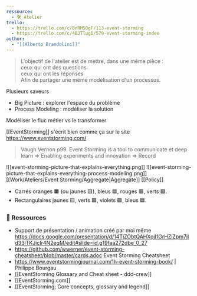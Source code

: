```yaml
---
ressource:
  - 🛠️ Atelier
trello:
  - https://trello.com/c/BnRM5OgF/113-event-storming
  - https://trello.com/c/4BJTlugI/579-event-storming-index
author:
  - "[[Alberto Brandolini]]"
---
```

> L'objectif de l'atelier est de mettre, dans une même pièce :  
> ceux qui ont des questions  
> ceux qui ont les réponses  
> Afin de partager une même modélisation d'un processus.

Plusieurs saveurs
- Big Picture : explorer l'espace du problème
- Process Modeling : modéliser la solution

Modéliser le fluc métier  vs le transformer

[[EventStorming]] s'écrit bien comme ça sur le site https://www.eventstorming.com/

> Vaugh Vernon p99. Event Storming is a tool to communicate et deep learn
> => Enabling experiments and innovation
> => Record

![[event-storming-picture-that-explains-everything.png]]
![[event-storming-picture-that-explains-everything-process-modeling.png]]
[[Work/Ateliers/Event Storming/Aggregate|Aggregate]]
[[Policy]]

- Carrés oranges 🟧 (ou jaunes 🟨), bleus 🟦, rouges 🟥, verts 🟩.  
- Rectangulaires jaunes 🟨, verts 🟩, violets 🟪, bleus 🟦.

### 🔗 Ressources 

- Support de présentation / animation créé par moi même
  https://docs.google.com/presentation/d/14TjZObtQAHXqjI1GrHZiZpm7jld33lTKJicIr4N2eqM/edit#slide=id.g19faa272dbe_0_27
- https://github.com/wwerner/event-storming-cheatsheet/blob/master/cards.adoc
  Event Storming Cheatsheet
- https://www.eventstormingjournal.com/1h-event-storming-book/ | Philippe Bourgau
- [[EventStorming Glossary and Cheat sheet - ddd-crew]]
- [[EventStorming.com]]
- [[EventStorming; Core concepts, glossary and legend]]